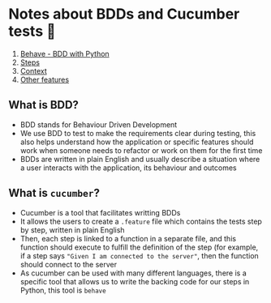 # Notes about BDDs and Cucumber tests 🥒

1. [Behave - BDD with Python](https://github.com/alysanne/cucumber-notes/blob/master/behave-python.md)
2. [Steps](https://github.com/alysanne/cucumber-notes/blob/master/steps.md)
3. [Context](https://github.com/alysanne/cucumber-notes/blob/master/context.md)
4. [Other features](https://github.com/alysanne/cucumber-notes/blob/master/other-features.md)


## What is BDD?

- BDD stands for Behaviour Driven Development
- We use BDD to test to make the requirements clear during testing, this also helps understand how the application or specific features should work when someone needs to refactor or work on them for the first time
- BDDs are written in plain English and usually describe a situation where a user interacts with the application, its behaviour and outcomes


## What is `cucumber`?

- Cucumber is a tool that facilitates writting BDDs
- It allows the users to create a `.feature` file which contains the tests step by step, written in plain English
- Then, each step is linked to a function in a separate file, and this function should execute to fulfill the definition of the step (for example, if a step says `"Given I am connected to the server"`, then the function should connect to the server
- As cucumber can be used with many different languages, there is a specific tool that allows us to write the backing code for our steps in Python, this tool is `behave`

